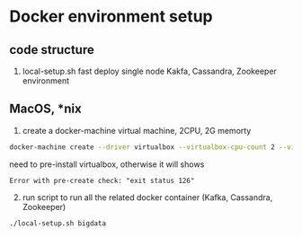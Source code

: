 # Docker environment setup

## code structure

1. local-setup.sh fast deploy single node Kakfa, Cassandra, Zookeeper environment

## MacOS, *nix

1. create a docker-machine virtual machine, 2CPU, 2G memorty
```sh
docker-machine create --driver virtualbox --virtualbox-cpu-count 2 --virtualbox-memory 2048 bigdata
```

need to pre-install virtualbox, otherwise it will shows
```
Error with pre-create check: "exit status 126"
```
2. run script to run all the related docker container (Kafka, Cassandra, Zookeeper)
```sh
./local-setup.sh bigdata
```
